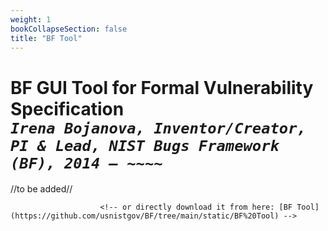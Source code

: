 ```yaml
---
weight: 1
bookCollapseSection: false
title: "BF Tool"
---
```

# BF GUI Tool for Formal Vulnerability Specification <br/>_`Irena Bojanova, Inventor/Creator, PI & Lead, NIST Bugs Framework (BF), 2014 – ~~~~`_

//to be added//

<!-- BF is a classification system of software bugs and weaknesses that allows precise descriptions of security vulnerabilities exploiting such weaknesses.

The BF Tool facilitates the use of the BF taxonomy in describing security vulnerabilities according to the BF [Vulnerability Model](/BF/info/vulnerability-model/bf-vulnerability-model/). It guides the creation of BF vulnerability decryptions and graphical representations (e.g. in [BFCVE](/BF/info/bfcve) on the left). The BF Tool is in C#, and will run on current MS Windows OS. 

To obtain the BF tool, please send a request to Irena Bojanova at [irena.bojanova@nist.gov](irena.bojanova@nist.gov). Alternatively, please register here. We ask you only for an email address to which to send you a unique download link.
<!-- and for the name of your organization to informa our management about the interest in BF. Alternatively, please send a request to Irena Bojanova at [irena.bojanova@nist.gov](irena.bojanova@nist.gov) including the name of your organization. -->

<!-- <div style="text-align:center">{{< button href="https://forms.gle/Uu2jEdHXCNJMZBKu8" >}}Register to Download the BF Tool{{< /button >}}</div> -->

                        <!-- or directly download it from here: [BF Tool](https://github.com/usnistgov/BF/tree/main/static/BF%20Tool) -->

<!-- NIST is an agency of the US Government and this  software is public domain in the United States. <br/>
Please explicitly acknowledge the source of the Bugs Framework (BF) and the Bugs Framework (BF) Tool.

Irena Bojanova, NIST<br/>
Bugs Framework (BF), 2014-2024<br/>
Bugs Framework (BF) Tool, 2020-2024<br/>
[irena.bojanova@nist.gov](irena.bojanova@nist.gov)

<l style="font-size: 15px; color: #7D3368">Important Note: Any BF-application publication that lists classes not featured on this website is a misrepresentation of BF. If in doubt, please [seek guidance from the BF PI](/BF/info/contact/bf-contact).  --> 